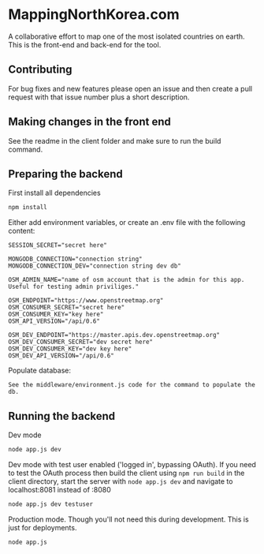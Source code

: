 # MappingNorthKorea.com
A collaborative effort to map one of the most isolated countries on earth. This is the front-end and back-end for the tool.

## Contributing
For bug fixes and new features please open an issue and then create a pull request with that issue number plus a short description.

## Making changes in the front end
See the readme in the client folder and make sure to run the build command.

## Preparing the backend
First install all dependencies
``` bash
npm install
```

Either add environment variables, or create an .env file with the following content:
```
SESSION_SECRET="secret here"

MONGODB_CONNECTION="connection string"
MONGODB_CONNECTION_DEV="connection string dev db"

OSM_ADMIN_NAME="name of osm account that is the admin for this app. Useful for testing admin priviliges."

OSM_ENDPOINT="https://www.openstreetmap.org"
OSM_CONSUMER_SECRET="secret here"
OSM_CONSUMER_KEY="key here"
OSM_API_VERSION="/api/0.6"

OSM_DEV_ENDPOINT="https://master.apis.dev.openstreetmap.org"
OSM_DEV_CONSUMER_SECRET="dev secret here"
OSM_DEV_CONSUMER_KEY="dev key here"
OSM_DEV_API_VERSION="/api/0.6"
```

Populate database:
```
See the middleware/environment.js code for the command to populate the db.
```

## Running the backend
Dev mode
``` bash
node app.js dev
```

Dev mode with test user enabled ('logged in', bypassing OAuth). If you need to test the OAuth process then build the client using `npm run build` in the client directory, start the server with `node app.js dev` and navigate to localhost:8081 instead of :8080
``` bash
node app.js dev testuser
```

Production mode. Though you'll not need this during development. This is just for deployments.
``` bash
node app.js
```
